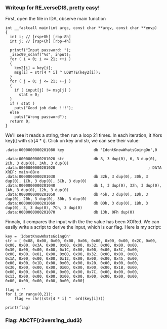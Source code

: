 ### Writeup for RE_verseDIS, pretty easy!

First, open the file in IDA, observe main function
```
int __fastcall main(int argc, const char **argv, const char **envp)
{
  int i; // [rsp+8h] [rbp-8h]
  int j; // [rsp+Ch] [rbp-4h]

  printf("Input password: ");
  _isoc99_scanf("%s", input);
  for ( i = 0; i <= 21; ++i )
  {
    key2[i] = key[i];
    msg[i] = str[4 * i] ^ LOBYTE(key2[i]);
  }
  for ( j = 0; j <= 21; ++j )
  {
    if ( input[j] != msg[j] )
      stat = 0;
  }
  if ( stat )
    puts("Good job dude !!!");
  else
    puts("Wrong password");
  return 0;
}
```

We'll see it reads a string, then run a loop 21 times. In each iteration, it Xors key[i] with str[4 * i]. Click on key and str, we can see their value:


``` .data:0000000000201080 key             db 'IdontKnowWhatsGoingOn',0 ```
```
.data:0000000000201020 str             db 8, 3 dup(0), 6, 3 dup(0), 2Ch, 3 dup(0), 3Ah, 3 dup(0)
.data:0000000000201020                                         ; DATA XREF: main+8B↑o
.data:0000000000201030                 db 32h, 3 dup(0), 30h, 3 dup(0), 1Ch, 3 dup(0), 5Ch, 3 dup(0)
.data:0000000000201040                 db 1, 3 dup(0), 32h, 3 dup(0), 1Ah, 3 dup(0), 12h, 3 dup(0)
.data:0000000000201050                 db 45h, 3 dup(0), 1Dh, 3 dup(0), 20h, 3 dup(0), 30h, 3 dup(0)
.data:0000000000201060                 db 0Dh, 3 dup(0), 1Bh, 3 dup(0), 3, 3 dup(0), 7Ch, 3 dup(0)
.data:0000000000201070                 db 13h, 0Fh dup(0)
```
Finnaly, it compares the input with the the value has been XORed. We can easily write a script to derive the input, which is our flag. Here is my script:
```
key = 'IdontKnowWhatsGoingOn'
str = [ 0x08, 0x00, 0x00, 0x00, 0x06, 0x00, 0x00, 0x00, 0x2C, 0x00, 
0x00, 0x00, 0x3A, 0x00, 0x00, 0x00, 0x32, 0x00, 0x00, 0x00, 
0x30, 0x00, 0x00, 0x00, 0x1C, 0x00, 0x00, 0x00, 0x5C, 0x00, 
0x00, 0x00, 0x01, 0x00, 0x00, 0x00, 0x32, 0x00, 0x00, 0x00, 
0x1A, 0x00, 0x00, 0x00, 0x12, 0x00, 0x00, 0x00, 0x45, 0x00, 
0x00, 0x00, 0x1D, 0x00, 0x00, 0x00, 0x20, 0x00, 0x00, 0x00, 
0x30, 0x00, 0x00, 0x00, 0x0D, 0x00, 0x00, 0x00, 0x1B, 0x00, 
0x00, 0x00, 0x03, 0x00, 0x00, 0x00, 0x7C, 0x00, 0x00, 0x00, 
0x13, 0x00, 0x00, 0x00, 0x00, 0x00, 0x00, 0x00, 0x00, 0x00, 
0x00, 0x00, 0x00, 0x00, 0x00, 0x00]

flag = ''
for i in range(0,21):
    flag += chr((str[4 * i] ^  ord(key[i])))

print(flag)
```

### Flag: AbCTF{r3vers1ng_dud3}

